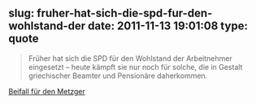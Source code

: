 slug: fruher-hat-sich-die-spd-fur-den-wohlstand-der
date: 2011-11-13 19:01:08
type: quote
---

> Früher hat sich die SPD für den Wohlstand der Arbeitnehmer eingesetzt – heute kämpft sie nur noch für solche, die in Gestalt griechischer Beamter und Pensionäre daherkommen.

[Beifall für den Metzger](http://blog.wiwo.de/chefsache/2011/11/12/beifall-fur-den-metzger/)
